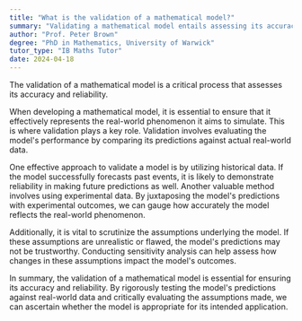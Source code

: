 ```yaml
---
title: "What is the validation of a mathematical model?"
summary: "Validating a mathematical model entails assessing its accuracy and reliability through systematic testing to ensure it effectively represents the intended phenomena or processes."
author: "Prof. Peter Brown"
degree: "PhD in Mathematics, University of Warwick"
tutor_type: "IB Maths Tutor"
date: 2024-04-18
---
```


The validation of a mathematical model is a critical process that assesses its accuracy and reliability.

When developing a mathematical model, it is essential to ensure that it effectively represents the real-world phenomenon it aims to simulate. This is where validation plays a key role. Validation involves evaluating the model's performance by comparing its predictions against actual real-world data.

One effective approach to validate a model is by utilizing historical data. If the model successfully forecasts past events, it is likely to demonstrate reliability in making future predictions as well. Another valuable method involves using experimental data. By juxtaposing the model's predictions with experimental outcomes, we can gauge how accurately the model reflects the real-world phenomenon.

Additionally, it is vital to scrutinize the assumptions underlying the model. If these assumptions are unrealistic or flawed, the model's predictions may not be trustworthy. Conducting sensitivity analysis can help assess how changes in these assumptions impact the model's outcomes.

In summary, the validation of a mathematical model is essential for ensuring its accuracy and reliability. By rigorously testing the model's predictions against real-world data and critically evaluating the assumptions made, we can ascertain whether the model is appropriate for its intended application.
    